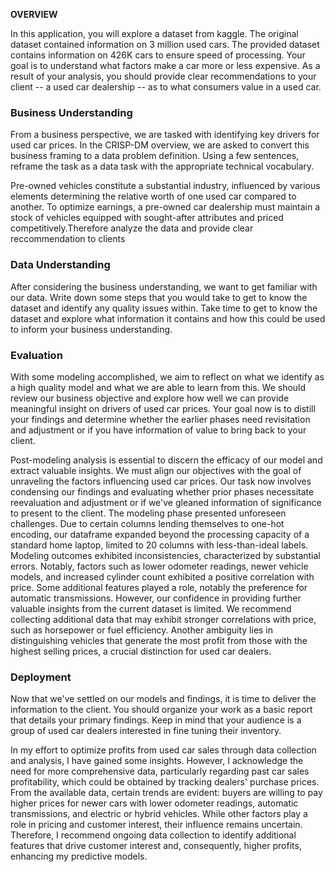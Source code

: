 **OVERVIEW**

In this application, you will explore a dataset from kaggle. The original dataset contained information on 3 million used cars. The provided dataset contains information on 426K cars to ensure speed of processing.  Your goal is to understand what factors make a car more or less expensive.  As a result of your analysis, you should provide clear recommendations to your client -- a used car dealership -- as to what consumers value in a used car.

### Business Understanding

From a business perspective, we are tasked with identifying key drivers for used car prices.  In the CRISP-DM overview, we are asked to convert this business framing to a data problem definition.  Using a few sentences, reframe the task as a data task with the appropriate technical vocabulary. 

Pre-owned vehicles constitute a substantial industry, influenced by various elements determining the relative worth of one used car compared to another. To optimize earnings, a pre-owned car dealership must maintain a stock of vehicles equipped with sought-after attributes and priced competitively.Therefore analyze the data and provide clear reccommendation to clients

### Data Understanding

After considering the business understanding, we want to get familiar with our data.  Write down some steps that you would take to get to know the dataset and identify any quality issues within.  Take time to get to know the dataset and explore what information it contains and how this could be used to inform your business understanding.

### Evaluation

With some modeling accomplished, we aim to reflect on what we identify as a high quality model and what we are able to learn from this.  We should review our business objective and explore how well we can provide meaningful insight on drivers of used car prices.  Your goal now is to distill your findings and determine whether the earlier phases need revisitation and adjustment or if you have information of value to bring back to your client.

Post-modeling analysis is essential to discern the efficacy of our model and extract valuable insights.
We must align our objectives with the goal of unraveling the factors influencing used car prices.
Our task now involves condensing our findings and evaluating whether prior phases necessitate reevaluation and adjustment or if we've gleaned information of significance to present to the client.
The modeling phase presented unforeseen challenges. Due to certain columns lending themselves to one-hot encoding, our dataframe expanded beyond the processing capacity of a standard home laptop, limited to 20 columns with less-than-ideal labels.
Modeling outcomes exhibited inconsistencies, characterized by substantial errors. 
Notably, factors such as lower odometer readings, newer vehicle models, and increased cylinder count exhibited a positive correlation with price. 
Some additional features played a role, notably the preference for automatic transmissions.
However, our confidence in providing further valuable insights from the current dataset is limited. 
We recommend collecting additional data that may exhibit stronger correlations with price, such as horsepower or fuel efficiency. 
Another ambiguity lies in distinguishing vehicles that generate the most profit from those with the highest selling prices, a crucial distinction for used car dealers.

### Deployment

Now that we've settled on our models and findings, it is time to deliver the information to the client.  You should organize your work as a basic report that details your primary findings.  Keep in mind that your audience is a group of used car dealers interested in fine tuning their inventory.

In my effort to optimize profits from used car sales through data collection and analysis, 
I have gained some insights. However, I acknowledge the need for more comprehensive data, particularly
regarding past car sales profitability, which could be obtained by tracking dealers' 
purchase prices. From the available data, certain trends are evident: buyers are willing to pay higher
prices for newer cars with lower odometer readings, automatic transmissions, and electric or hybrid vehicles. 
While other factors play a role in pricing and customer interest, their influence remains uncertain. 
Therefore, I recommend ongoing data collection to identify additional features that drive customer interest and,
consequently, higher profits, enhancing my predictive models.

